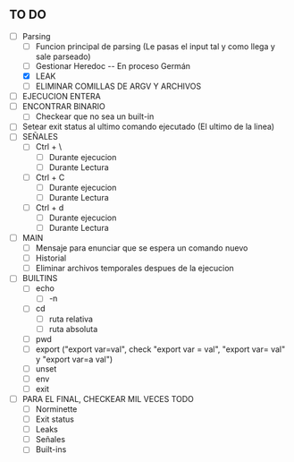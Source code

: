 ## TO DO

- [ ]  Parsing
	- [ ]  Funcion principal de parsing (Le pasas el input tal y como llega y sale parseado)
	- [ ]  Gestionar Heredoc -- En proceso Germán
	- [X]  LEAK
	- [ ]  ELIMINAR COMILLAS DE ARGV Y ARCHIVOS
- [ ]  EJECUCION ENTERA
  - [ ] ENCONTRAR BINARIO
	- [ ] Checkear que no sea un built-in
  - [ ] Setear exit status al ultimo comando ejecutado (El ultimo de la linea)
- [ ]  SEÑALES
	- [ ] Ctrl + \
		- [ ] Durante ejecucion
		- [ ] Durante Lectura
	- [ ] Ctrl + C
		- [ ] Durante ejecucion
		- [ ] Durante Lectura
	- [ ] Ctrl + d
		- [ ] Durante ejecucion
		- [ ] Durante Lectura
- [ ]  MAIN
	- [ ] Mensaje para enunciar que se espera un comando nuevo
	- [ ] Historial
	- [ ] Eliminar archivos temporales despues de la ejecucion
- [ ]  BUILTINS
	- [ ] echo
		- [ ] -n
	- [ ] cd
		- [ ] ruta relativa
		- [ ] ruta absoluta
	- [ ] pwd
	- [ ] export ("export var=val", check "export var = val", "export var= val" y "export var=a val")
	- [ ] unset
	- [ ] env
	- [ ] exit
- [ ]  PARA EL FINAL, CHECKEAR MIL VECES TODO
	- [ ] Norminette
	- [ ] Exit status
	- [ ] Leaks
	- [ ] Señales
	- [ ] Built-ins
